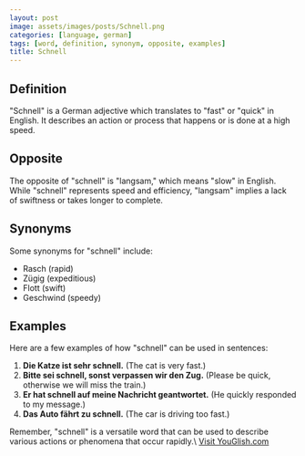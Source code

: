 ```yaml
---
layout: post
image: assets/images/posts/Schnell.png
categories: [language, german]
tags: [word, definition, synonym, opposite, examples]
title: Schnell
---
```


## Definition
"Schnell" is a German adjective which translates to "fast" or "quick" in English. It describes an action or process that happens or is done at a high speed.

## Opposite
The opposite of "schnell" is "langsam," which means "slow" in English. While "schnell" represents speed and efficiency, "langsam" implies a lack of swiftness or takes longer to complete.

## Synonyms
Some synonyms for "schnell" include:

- Rasch (rapid)
- Zügig (expeditious)
- Flott (swift)
- Geschwind (speedy)

## Examples
Here are a few examples of how "schnell" can be used in sentences:

1. **Die Katze ist sehr schnell.** (The cat is very fast.)
2. **Bitte sei schnell, sonst verpassen wir den Zug.** (Please be quick, otherwise we will miss the train.)
3. **Er hat schnell auf meine Nachricht geantwortet.** (He quickly responded to my message.)
4. **Das Auto fährt zu schnell.** (The car is driving too fast.)

Remember, "schnell" is a versatile word that can be used to describe various actions or phenomena that occur rapidly.\ <a id="yg-widget-0" class="youglish-widget" data-query="Schnell" data-lang="german" data-components="8412" data-auto-start="0" data-bkg-color="theme_light" data-title="How%20to%20pronounce%20Schnell%20in%20German"  rel="nofollow" href="https://youglish.com">Visit YouGlish.com</a><script async src="https://youglish.com/public/emb/widget.js" charset="utf-8"></script>